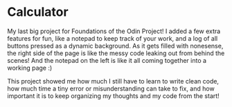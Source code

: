 # Calculator
My last big project for Foundations of the Odin Project! I added a few extra features for fun, like a notepad to keep track of your work, and a log of all buttons pressed as a dynamic background. As it gets filled with nonesense, the right side of the page is like the messy code leaking out from behind the scenes! And the notepad on the left is like it all coming together into a working page :)

This project showed me how much I still have to learn to write clean code, how much time a tiny error or misunderstanding can take to fix, and how important it is to keep organizing my thoughts and my code from the start!


